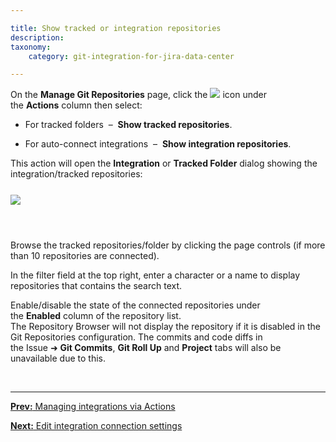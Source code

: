 ```yaml
---

title: Show tracked or integration repositories
description:
taxonomy:
    category: git-integration-for-jira-data-center

---
```


On the <b>Manage Git Repositories</b> page, click the <img src='/wp-content/uploads/actions-icon.png' /> icon under the <b>Actions</b> column then select:

*   For tracked folders  –  **Show tracked repositories**.

*   For auto-connect integrations  –  **Show integration repositories**.


This action will open the **Integration** or **Tracked Folder** dialog showing the integration/tracked repositories:

<img src='/wp-content/uploads/gij-show-integration-repositories-dlg-n.png' style='display:block;margin:25px auto;max-width:100%' />

&nbsp;

Browse the tracked repositories/folder by clicking the page controls (if more than 10 repositories are connected).

In the filter field at the top right, enter a character or a name to display repositories that contains the search text.

<div class="bbb-callout bbb--tip">
    <div class="irow">
    <div class="ilogobox">
        <span class="logoimg"></span>
    </div>
    <div class="imsgbox">
        Enable/disable the state of the connected repositories under the <b>Enabled</b> column of the repository list.
    </div>
    </div>
</div>

<div class="bbb-callout bbb--note">
    <div class="irow">
    <div class="ilogobox">
        <span class="logoimg"></span>
    </div>
    <div class="imsgbox">
        The Repository Browser will not display the repository if it is disabled in the Git Repositories configuration. The commits and code diffs in the Issue ➜ <b>Git Commits</b>, <b>Git Roll Up</b> and <b>Project</b> tabs will also be unavailable due to this.
    </div>
    </div>
</div>

&nbsp;
* * *

[**Prev:** Managing integrations via Actions](/git-integration-for-jira-data-center/managing-integration-via-Actions-gij-self-managed)

[**Next:** Edit integration connection settings](/git-integration-for-jira-data-center/edit-integration-connection-settings-gij-self-managed)


